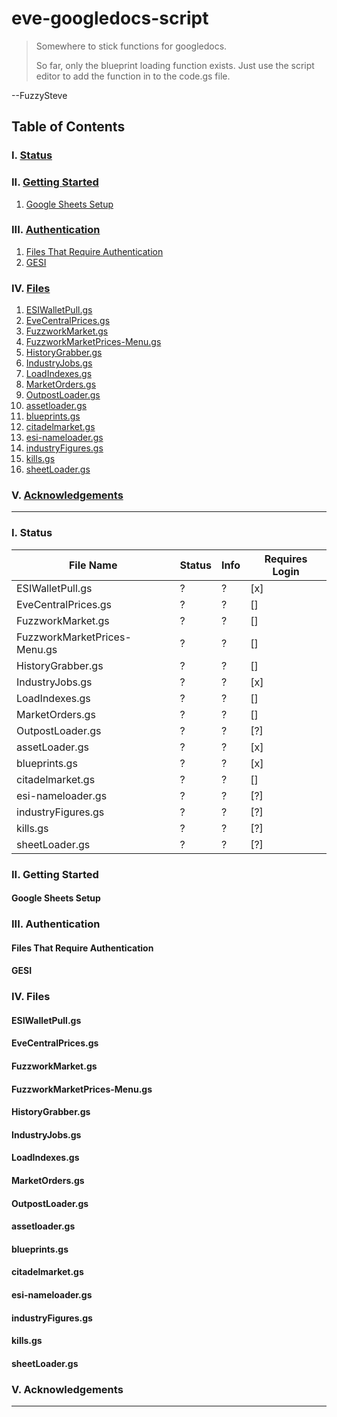 # eve-googledocs-script

> Somewhere to stick functions for googledocs.
>
> So far, only the blueprint loading function exists. Just use the script editor to add the function in to the code.gs file.

--FuzzySteve

## Table of Contents

### I. [Status](#i-status-1)
### II. [Getting Started](#ii-getting-started-1)
1. [Google Sheets Setup](#google-sheets-setup)
### III. [Authentication](#iii-authentication-1)
1. [Files That Require Authentication](#files-that-require-authentication)
1. [GESI](#gesi)
### IV. [Files](#iv-files-1)
1. [ESIWalletPull.gs](#esiwalletpullgs)
1. [EveCentralPrices.gs](#evecentralpricesgs)
1. [FuzzworkMarket.gs](#fuzzworkmarketgs)
1. [FuzzworkMarketPrices-Menu.gs](#fuzzworkmarketprices-menugs)
1. [HistoryGrabber.gs](#historygrabbergs)
1. [IndustryJobs.gs](#industryjobsgs)
1. [LoadIndexes.gs](#loadindexesgs)
1. [MarketOrders.gs](#marketordersgs)
1. [OutpostLoader.gs](#outpostloadergs)
1. [assetloader.gs](#assetloadergs)
1. [blueprints.gs](#blueprintsgs)
1. [citadelmarket.gs](#citadelmarketgs)
1. [esi-nameloader.gs](#esi-nameloadergs)
1. [industryFigures.gs](#industryfiguresgs)
1. [kills.gs](#killsgs)
1. [sheetLoader.gs](#sheetloadergs)
### V. [Acknowledgements](#v-acknowledgements-1)

---

### I. Status

|File Name|Status|Info|Requires Login|
|---------|------|----|--------------|
|ESIWalletPull.gs|?|?|[x]|
|EveCentralPrices.gs|?|?|[]|
|FuzzworkMarket.gs|?|?|[]|
|FuzzworkMarketPrices-Menu.gs|?|?|[]|
|HistoryGrabber.gs|?|?|[]|
|IndustryJobs.gs|?|?|[x]|
|LoadIndexes.gs|?|?|[]|
|MarketOrders.gs|?|?|[]|
|OutpostLoader.gs|?|?|[?]|
|assetLoader.gs|?|?|[x]|
|blueprints.gs|?|?|[x]|
|citadelmarket.gs|?|?|[]|
|esi-nameloader.gs|?|?|[?]|
|industryFigures.gs|?|?|[?]|
|kills.gs|?|?|[?]|
|sheetLoader.gs|?|?|[?]|

### II. Getting Started

#### Google Sheets Setup

### III. Authentication

#### Files That Require Authentication

#### GESI

### IV. Files

#### ESIWalletPull.gs

#### EveCentralPrices.gs

#### FuzzworkMarket.gs

#### FuzzworkMarketPrices-Menu.gs

#### HistoryGrabber.gs

#### IndustryJobs.gs

#### LoadIndexes.gs

#### MarketOrders.gs

#### OutpostLoader.gs

#### assetloader.gs

#### blueprints.gs

#### citadelmarket.gs

#### esi-nameloader.gs

#### industryFigures.gs

#### kills.gs

#### sheetLoader.gs

### V. Acknowledgements

---
